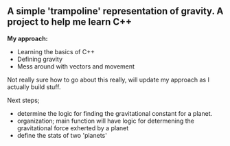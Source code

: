 ## A simple 'trampoline' representation of gravity. A project to help me learn C++

**My approach:**
- Learning the basics of C++
- Defining gravity
- Mess around with vectors and movement

Not really sure how to go about this really, will update my approach as I actually build stuff.

Next steps;
- determine the logic for finding the gravitational constant for a planet.
- organization; main function will have logic for determening the gravitational force exherted by a planet
- define the stats of two 'planets'